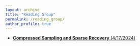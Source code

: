 ```yaml
---
layout: archive
title: "Reading Group"
permalink: /reading_group/
author_profile: true
---
```


- [**Compressed Sampling and Sparse Recovery** (4/17/2024)](/files/Compressed_Sampling_and_Sparse_Recovery.pdf)
